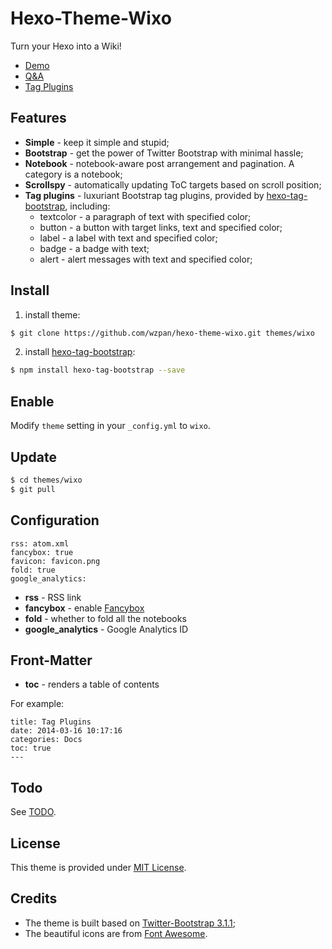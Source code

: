 Hexo-Theme-Wixo
===

Turn your Hexo into a Wiki!

* [Demo](http://wzpan.github.io/hexo-theme-wixo/)
* [Q&A](http://wzpan.github.io/hexo-theme-wixo/Docs/qna/)
* [Tag Plugins](http://wzpan.github.io/hexo-theme-wixo/Docs/tag-plugins/)

## Features ##

* **Simple** - keep it simple and stupid;
* **Bootstrap** - get the power of Twitter Bootstrap with minimal hassle;
* **Notebook** - notebook-aware post arrangement and pagination. A category is a notebook;
* **Scrollspy** - automatically updating ToC targets based on scroll position;
* **Tag plugins** - luxuriant Bootstrap tag plugins, provided by [hexo-tag-bootstrap](https://github.com/wzpan/hexo-tag-bootstrap), including:
  - textcolor - a paragraph of text with specified color;
  - button - a button with target links, text and specified color;
  - label - a label with text and specified color;
  - badge - a badge with text;
  - alert - alert messages with text and specified color;

## Install ##

1) install theme:

``` sh
$ git clone https://github.com/wzpan/hexo-theme-wixo.git themes/wixo
```

2) install [hexo-tag-bootstrap](https://github.com/wzpan/hexo-tag-bootstrap):

``` sh
$ npm install hexo-tag-bootstrap --save
```

## Enable ##

Modify `theme` setting in your `_config.yml` to `wixo`.

## Update ##

``` sh
$ cd themes/wixo
$ git pull
```

## Configuration ##

```
rss: atom.xml
fancybox: true
favicon: favicon.png
fold: true
google_analytics:
```

* **rss** - RSS link
* **fancybox** - enable [Fancybox](http://fancyapps.com/fancybox/)
* **fold** - whether to fold all the notebooks
* **google_analytics** - Google Analytics ID

## Front-Matter ##

* **toc** - renders a table of contents

For example:

```
title: Tag Plugins
date: 2014-03-16 10:17:16
categories: Docs
toc: true
---
```

## Todo ##

See [TODO](https://github.com/wzpan/hexo-theme-wixo/wiki/TODO).

## License ##

This theme is provided under [MIT License](http://opensource.org/licenses/MIT).

## Credits ##

* The theme is built based on [Twitter-Bootstrap 3.1.1](getbootstrap.com/3.1.1/);
* The beautiful icons are from [Font Awesome](http://fortawesome.github.io/Font-Awesome/icons/).
